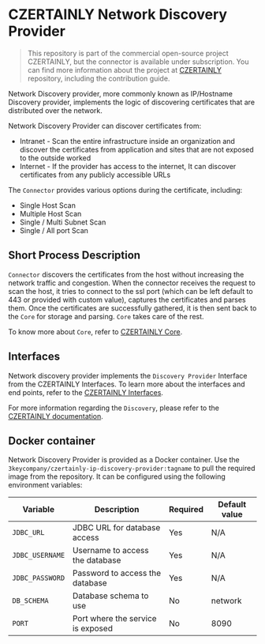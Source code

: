 # CZERTAINLY Network Discovery Provider

> This repository is part of the commercial open-source project CZERTAINLY, but the connector is available under subscription. 
> You can find more information about the project at [CZERTAINLY](https://github.com/3KeyCompany/CZERTAINLY) repository, 
> including the contribution guide.

Network Discovery provider, more commonly known as IP/Hostname Discovery provider, implements the logic of discovering certificates that are distributed over the network.

Network Discovery Provider can discover certificates from:
- Intranet - Scan the entire infrastructure inside an organization and discover the certificates from application and 
sites that are not exposed to the outside worked
- Internet - If the provider has access to the internet, It can discover certificates from any publicly accessible URLs

The `Connector` provides various options during the certificate, including:
- Single Host Scan
- Multiple Host Scan
- Single / Multi Subnet Scan
- Single / All port Scan

## Short Process Description

`Connector` discovers the certificates from the host without increasing the network traffic and congestion. When the connector receives the request to scan the host, it tries to connect to the ssl port (which can be left default to 443 or provided with custom value), captures the certificates and parses them. Once the certificates are successfully gathered, it is then sent back to the `Core` for storage and parsing. `Core` takes care of the rest.

To know more about `Core`, refer to [CZERTAINLY Core](https://github.com/3KeyCompany/CZERTAINLY-Core).

## Interfaces

Network discovery provider implements the `Discovery Provider` Interface from the CZERTAINLY Interfaces. To learn more about the interfaces and end points, refer to the [CZERTAINLY Interfaces](https://github.com/3KeyCompany/CZERTAINLY-Interfaces).

For more information regarding the `Discovery`, please refer to the [CZERTAINLY documentation](https://docs.czertainly.com).

## Docker container

Network Discovery Provider is provided as a Docker container. Use the `3keycompany/czertainly-ip-discovery-provider:tagname` to pull the required image from the repository. It can be configured using the following environment variables:

| Variable | Description | Required | Default value |
| --- | --- | --- | --- |
| `JDBC_URL` | JDBC URL for database access | Yes | N/A |
| `JDBC_USERNAME` | Username to access the database | Yes | N/A |
| `JDBC_PASSWORD` | Password to access the database | Yes | N/A |
| `DB_SCHEMA` | Database schema to use | No | network |
| `PORT` | Port where the service is exposed | No | 8090 |